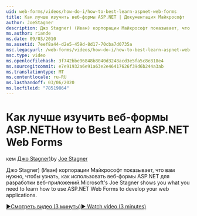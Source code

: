 ```yaml
---
uid: web-forms/videos/how-do-i/how-to-best-learn-aspnet-web-forms
title: Как лучше изучить веб-формы ASP.NET | Документация Майкрософт
author: JoeStagner
description: Джо Stagner) (Иван) корпорации Майкрософт показывает, что вам нужно, чтобы узнать, как использовать веб-формы ASP.NET для разработки веб-приложений.
ms.author: riande
ms.date: 09/03/2010
ms.assetid: 7eef8a44-d2e5-459d-8d17-70cba7d0735a
msc.legacyurl: /web-forms/videos/how-do-i/how-to-best-learn-aspnet-web-forms
msc.type: video
ms.openlocfilehash: 3f742bbe96848b8040d3248acd3e5fa5c8e818e4
ms.sourcegitcommit: e7e91932a6e91a63e2e46417626f39d6b244a3ab
ms.translationtype: MT
ms.contentlocale: ru-RU
ms.lasthandoff: 03/06/2020
ms.locfileid: "78519864"
---
```

# <a name="how-to-best-learn-aspnet-web-forms"></a><span data-ttu-id="cb8cb-103">Как лучше изучить веб-формы ASP.NET</span><span class="sxs-lookup"><span data-stu-id="cb8cb-103">How to Best Learn ASP.NET Web Forms</span></span>

<span data-ttu-id="cb8cb-104">кем [Джо Stagner)](https://github.com/JoeStagner)</span><span class="sxs-lookup"><span data-stu-id="cb8cb-104">by [Joe Stagner](https://github.com/JoeStagner)</span></span>

<span data-ttu-id="cb8cb-105">Джо Stagner) (Иван) корпорации Майкрософт показывает, что вам нужно, чтобы узнать, как использовать веб-формы ASP.NET для разработки веб-приложений.</span><span class="sxs-lookup"><span data-stu-id="cb8cb-105">Microsoft's Joe Stagner shows you what you need to learn how to use ASP.NET Web Forms to develop your web applications.</span></span>

[<span data-ttu-id="cb8cb-106">&#9654;Смотреть видео (3 минуты)</span><span class="sxs-lookup"><span data-stu-id="cb8cb-106">&#9654; Watch video (3 minutes)</span></span>](https://channel9.msdn.com/Blogs/ASP-NET-Site-Videos/how-to-best-learn-aspnet-web-forms)
